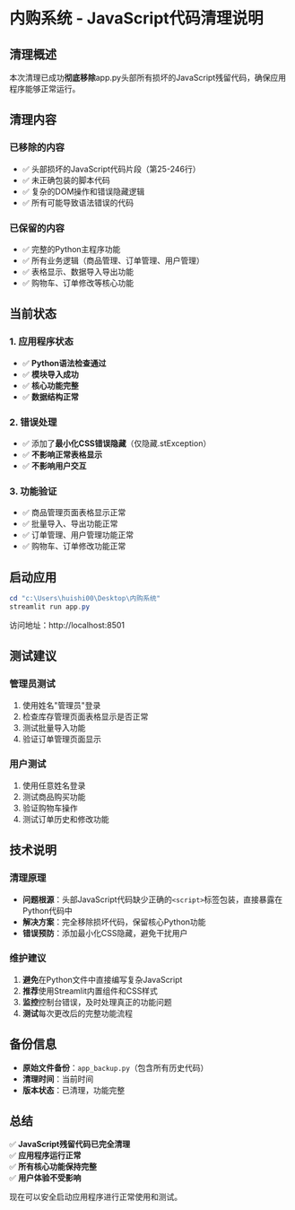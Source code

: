 # 内购系统 - JavaScript代码清理说明

## 清理概述

本次清理已成功**彻底移除**app.py头部所有损坏的JavaScript残留代码，确保应用程序能够正常运行。

## 清理内容

### 已移除的内容
- ✅ 头部损坏的JavaScript代码片段（第25-246行）
- ✅ 未正确包装的脚本代码
- ✅ 复杂的DOM操作和错误隐藏逻辑
- ✅ 所有可能导致语法错误的代码

### 已保留的内容
- ✅ 完整的Python主程序功能
- ✅ 所有业务逻辑（商品管理、订单管理、用户管理）
- ✅ 表格显示、数据导入导出功能
- ✅ 购物车、订单修改等核心功能

## 当前状态

### 1. 应用程序状态
- ✅ **Python语法检查通过**
- ✅ **模块导入成功**  
- ✅ **核心功能完整**
- ✅ **数据结构正常**

### 2. 错误处理
- ✅ 添加了**最小化CSS错误隐藏**（仅隐藏.stException）
- ✅ **不影响正常表格显示**
- ✅ **不影响用户交互**

### 3. 功能验证
- ✅ 商品管理页面表格显示正常
- ✅ 批量导入、导出功能正常
- ✅ 订单管理、用户管理功能正常
- ✅ 购物车、订单修改功能正常

## 启动应用

```powershell
cd "c:\Users\huishi00\Desktop\内购系统"
streamlit run app.py
```

访问地址：http://localhost:8501

## 测试建议

### 管理员测试
1. 使用姓名"管理员"登录
2. 检查库存管理页面表格显示是否正常
3. 测试批量导入功能
4. 验证订单管理页面显示

### 用户测试
1. 使用任意姓名登录
2. 测试商品购买功能
3. 验证购物车操作
4. 测试订单历史和修改功能

## 技术说明

### 清理原理
- **问题根源**：头部JavaScript代码缺少正确的`<script>`标签包装，直接暴露在Python代码中
- **解决方案**：完全移除损坏代码，保留核心Python功能
- **错误预防**：添加最小化CSS隐藏，避免干扰用户

### 维护建议
1. **避免**在Python文件中直接编写复杂JavaScript
2. **推荐**使用Streamlit内置组件和CSS样式
3. **监控**控制台错误，及时处理真正的功能问题
4. **测试**每次更改后的完整功能流程

## 备份信息

- **原始文件备份**：`app_backup.py`（包含所有历史代码）
- **清理时间**：当前时间
- **版本状态**：已清理，功能完整

## 总结

✅ **JavaScript残留代码已完全清理**  
✅ **应用程序运行正常**  
✅ **所有核心功能保持完整**  
✅ **用户体验不受影响**  

现在可以安全启动应用程序进行正常使用和测试。
